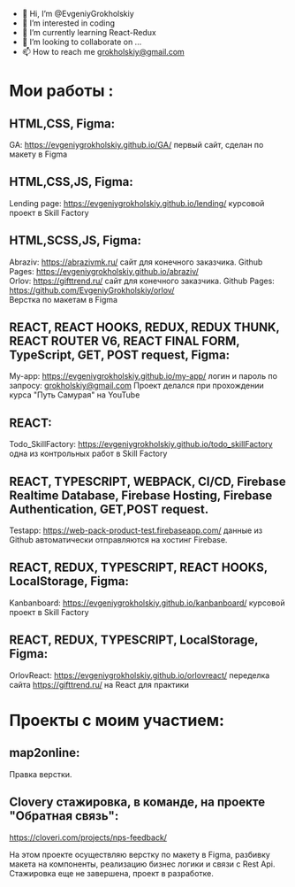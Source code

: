 - 👋 Hi, I’m @EvgeniyGrokholskiy
- 👀 I’m interested in coding
- 🌱 I’m currently learning React-Redux
- 💞️ I’m looking to collaborate on ...
- 📫 How to reach me grokholskiy@gmail.com

# Мои работы :
## HTML,CSS, Figma:
GA: https://evgeniygrokholskiy.github.io/GA/ первый сайт, сделан по макету в Figma

## HTML,CSS,JS, Figma:
Lending page: https://evgeniygrokholskiy.github.io/lending/ курсовой проект в Skill Factory

## HTML,SCSS,JS, Figma:
Abraziv: https://abrazivmk.ru/   сайт для конечного заказчика. Github Pages:  https://evgeniygrokholskiy.github.io/abraziv/<br />
Orlov:  https://gifttrend.ru/ сайт для конечного заказчика. Github Pages: https://github.com/EvgeniyGrokholskiy/orlov/ <br />
Верстка по макетам в Figma

## REACT, REACT HOOKS, REDUX, REDUX THUNK, REACT ROUTER V6, REACT FINAL FORM, TypeScript, GET, POST request, Figma: 
My-app: https://evgeniygrokholskiy.github.io/my-app/ логин и пароль по запросу: grokholskiy@gmail.com
Проект делался при прохождении курса "Путь Самурая" на YouTube

## REACT:
Todo_SkillFactory: https://evgeniygrokholskiy.github.io/todo_skillFactory одна из контрольных работ в Skill Factory

## REACT, TYPESCRIPT, WEBPACK, CI/CD, Firebase Realtime Database, Firebase Hosting, Firebase Authentication, GET,POST request.
Testapp: https://web-pack-product-test.firebaseapp.com/ данные из Github автоматически отправляются на хостинг Firebase.

## REACT, REDUX, TYPESCRIPT, REACT HOOKS, LocalStorage, Figma:
Kanbanboard: https://evgeniygrokholskiy.github.io/kanbanboard/ курсовой проект в Skill Factory

## REACT, REDUX, TYPESCRIPT, LocalStorage, Figma:
OrlovReact: https://evgeniygrokholskiy.github.io/orlovreact/ переделка сайта https://gifttrend.ru/ на React для практики

# Проекты с моим участием:

## map2online: 
Правка верстки.

## Clovery стажировка, в команде, на проекте "Обратная связь":
https://cloveri.com/projects/nps-feedback/<br />

На этом проекте осуществляю верстку по макету в Figma, разбивку макета на компоненты, реализацию бизнес логики и связи с Rest Api.
Стажировка еще не завершена, проект в разработке.

<!---
EvgeniyGrokholskiy/EvgeniyGrokholskiy is a ✨ special ✨ repository because its `README.md` (this file) appears on your GitHub profile.
You can click the Preview link to take a look at your changes.
--->
